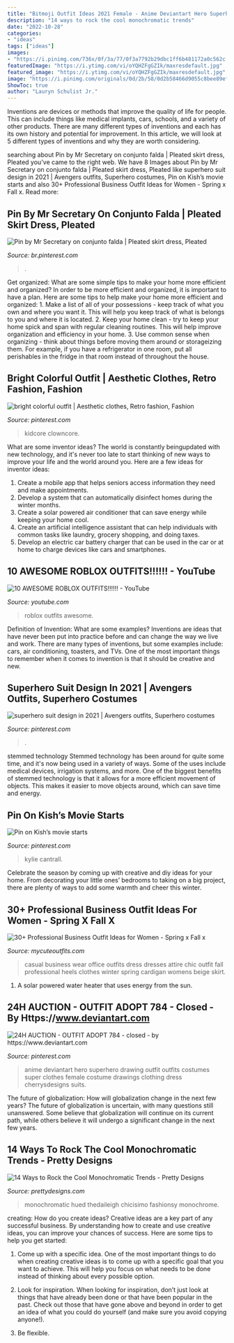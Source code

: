 ```yaml
---
title: "Bitmoji Outfit Ideas 2021 Female - Anime Deviantart Hero Superhero Drawing Outfit Outfits Costumes Super Clothes Female Costume Drawings Clothing Dress Cherrysdesigns Suits"
description: "14 ways to rock the cool monochromatic trends"
date: "2022-10-28"
categories:
- "ideas"
tags: ["ideas"]
images:
- "https://i.pinimg.com/736x/0f/3a/77/0f3a7792b29dbc1ff6b481172a0c562c.jpg"
featuredImage: "https://i.ytimg.com/vi/oYQHZFgGZIk/maxresdefault.jpg"
featured_image: "https://i.ytimg.com/vi/oYQHZFgGZIk/maxresdefault.jpg"
image: "https://i.pinimg.com/originals/0d/2b/58/0d2b58466d9055c8bee89ef632d692d2.jpg"
ShowToc: true
author: "Lauryn Schulist Jr."
---
```



Inventions are devices or methods that improve the quality of life for people. This can include things like medical implants, cars, schools, and a variety of other products. There are many different types of inventions and each has its own history and potential for improvement. In this article, we will look at 5 different types of inventions and why they are worth considering.

	

		
searching about Pin by Mr Secretary on conjunto falda | Pleated skirt dress, Pleated you've came to the right web. We have 8 Images about Pin by Mr Secretary on conjunto falda | Pleated skirt dress, Pleated like superhero suit design in 2021 | Avengers outfits, Superhero costumes, Pin on Kish’s movie starts and also 30+ Professional Business Outfit Ideas for Women - Spring x Fall x. Read more:
		
    
## Pin By Mr Secretary On Conjunto Falda | Pleated Skirt Dress, Pleated

<img loading=lazy src="https://i.pinimg.com/736x/a0/d5/a2/a0d5a2b8bf5718341f0a094ec9240d28.jpg" onerror="this.onerror=null;this.src='https://tse3.mm.bing.net/th?id=OIP.HGC9sICJESXfVEByTQOsnQHaLH&amp;pid=15.1';" alt="Pin by Mr Secretary on conjunto falda | Pleated skirt dress, Pleated">

_Source: br.pinterest.com_

>. 

	

Get organized: What are some simple tips to make your home more efficient and organized?
In order to be more efficient and organized, it is important to have a plan. Here are some tips to help make your home more efficient and organized: 1. Make a list of all of your possessions - keep track of what you own and where you want it. This will help you keep track of what is belongs to you and where it is located. 
2. Keep your home clean - try to keep your home spick and span with regular cleaning routines. This will help improve organization and efficiency in your home. 3. Use common sense when organizing - think about things before moving them around or storageizing them. For example, if you have a refrigerator in one room, put all perishables in the fridge in that room instead of throughout the house. 
    
## Bright Colorful Outfit | Aesthetic Clothes, Retro Fashion, Fashion

<img loading=lazy src="https://i.pinimg.com/736x/b2/6d/8c/b26d8c88c9f1aa721fa86a888a0aefb4.jpg" onerror="this.onerror=null;this.src='https://tse1.mm.bing.net/th?id=OIP.bQ2vPU9KQyHFVEySvkDpdQHaM3&amp;pid=15.1';" alt="bright colorful outfit | Aesthetic clothes, Retro fashion, Fashion">

_Source: pinterest.com_

>kidcore clowncore. 

	

What are some inventor ideas?
The world is constantly beingupdated with new technology, and it's never too late to start thinking of new ways to improve your life and the world around you. Here are a few ideas for inventor ideas: 
1. Create a mobile app that helps seniors access information they need and make appointments. 
2. Develop a system that can automatically disinfect homes during the winter months. 
3. Create a solar powered air conditioner that can save energy while keeping your home cool. 
4. Create an artificial intelligence assistant that can help individuals with common tasks like laundry, grocery shopping, and doing taxes. 
5. Develop an electric car battery charger that can be used in the car or at home to charge devices like cars and smartphones.

    
## 10 AWESOME ROBLOX OUTFITS!!!!!! - YouTube

<img loading=lazy src="https://i.ytimg.com/vi/oYQHZFgGZIk/maxresdefault.jpg" onerror="this.onerror=null;this.src='https://tse1.mm.bing.net/th?id=OIP.RpW5lIXoNIKsrwScYywevgHaEK&amp;pid=15.1';" alt="10 AWESOME ROBLOX OUTFITS!!!!!! - YouTube">

_Source: youtube.com_

>roblox outfits awesome. 

	

Definition of Invention: What are some examples?
Inventions are ideas that have never been put into practice before and can change the way we live and work. There are many types of inventions, but some examples include: cars, air conditioning, toasters, and TVs. One of the most important things to remember when it comes to invention is that it should be creative and new.

    
## Superhero Suit Design In 2021 | Avengers Outfits, Superhero Costumes

<img loading=lazy src="https://i.pinimg.com/736x/28/89/dd/2889dd696e32e71de7e8fd8d963c3c35.jpg" onerror="this.onerror=null;this.src='https://tse4.mm.bing.net/th?id=OIP.B0k3L0KfMDkjbbptPHHAAgHaJ3&amp;pid=15.1';" alt="superhero suit design in 2021 | Avengers outfits, Superhero costumes">

_Source: pinterest.com_

>. 

	

stemmed technology
Stemmed technology has been around for quite some time, and it's now being used in a variety of ways. Some of the uses include medical devices, irrigation systems, and more. One of the biggest benefits of stemmed technology is that it allows for a more efficient movement of objects. This makes it easier to move objects around, which can save time and energy.

    
## Pin On Kish’s Movie Starts

<img loading=lazy src="https://i.pinimg.com/736x/0f/3a/77/0f3a7792b29dbc1ff6b481172a0c562c.jpg" onerror="this.onerror=null;this.src='https://tse2.mm.bing.net/th?id=OIP.z7pckxv3Vmnxl-WLC5ZGDgHaNK&amp;pid=15.1';" alt="Pin on Kish’s movie starts">

_Source: pinterest.com_

>kylie cantrall. 

	

Celebrate the season by coming up with creative and diy ideas for your home. From decorating your little ones’ bedrooms to taking on a big project, there are plenty of ways to add some warmth and cheer this winter.

    
## 30+ Professional Business Outfit Ideas For Women - Spring X Fall X

<img loading=lazy src="https://mycuteoutfits.com/wp-content/uploads/2017/01/casual-business-chic-office-dress-697x1024.jpg" onerror="this.onerror=null;this.src='https://tse4.mm.bing.net/th?id=OIP.UabqPU6FbWQ-uWFCUNjfWQHaK4&amp;pid=15.1';" alt="30+ Professional Business Outfit Ideas for Women - Spring x Fall x">

_Source: mycuteoutfits.com_

>casual business wear office outfits dress dresses attire chic outfit fall professional heels clothes winter spring cardigan womens beige skirt. 

	

1. A solar powered water heater that uses energy from the sun.

    
## 24H AUCTION - OUTFIT ADOPT 784 - Closed - By Https://www.deviantart.com

<img loading=lazy src="https://i.pinimg.com/originals/0d/2b/58/0d2b58466d9055c8bee89ef632d692d2.jpg" onerror="this.onerror=null;this.src='https://tse3.mm.bing.net/th?id=OIP.Wu5Kgm7JhkUV6MQgRbXjBwHaKi&amp;pid=15.1';" alt="24H AUCTION - OUTFIT ADOPT 784 - closed - by https://www.deviantart.com">

_Source: pinterest.com_

>anime deviantart hero superhero drawing outfit outfits costumes super clothes female costume drawings clothing dress cherrysdesigns suits. 

	

The future of globalization: How will globalization change in the next few years?
The future of globalization is uncertain, with many questions still unanswered. Some believe that globalization will continue on its current path, while others believe it will undergo a significant change in the next few years.

    
## 14 Ways To Rock The Cool Monochromatic Trends - Pretty Designs

<img loading=lazy src="http://www.prettydesigns.com/wp-content/uploads/2014/05/MONOCHROMATIC-OUTFIT-IDEAS-Wine-Hued-Top.jpg" onerror="this.onerror=null;this.src='https://tse1.mm.bing.net/th?id=OIP.Y6dnsDUIRWxI86Q9Bp55DQHaLG&amp;pid=15.1';" alt="14 Ways to Rock the Cool Monochromatic Trends - Pretty Designs">

_Source: prettydesigns.com_

>monochromatic hued thedaileigh chicisimo fashionsy monochrome. 

	

creating: How do you create ideas?
Creative ideas are a key part of any successful business. By understanding how to create and use creative ideas, you can improve your chances of success. Here are some tips to help you get started:
1. Come up with a specific idea. One of the most important things to do when creating creative ideas is to come up with a specific goal that you want to achieve. This will help you focus on what needs to be done instead of thinking about every possible option.

2. Look for inspiration. When looking for inspiration, don’t just look at things that have already been done or that have been popular in the past. Check out those that have gone above and beyond in order to get an idea of what you could do yourself (and make sure you avoid copying anyone!).

3. Be flexible.

